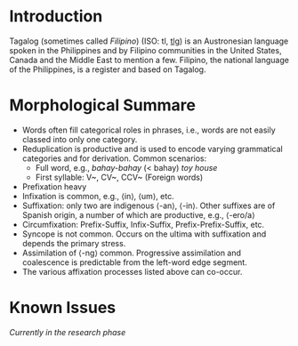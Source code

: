 # Introduction
Tagalog (sometimes called *Filipino*) (ISO: tl, [tlg](https://www.ethnologue.com/language/tgl)) is an Austronesian language spoken in the Philippines and by Filipino communities in the United States, Canada and the Middle East to mention a few. Filipino, the national language of the Philippines, is a register and based on Tagalog.

# Morphological Summare
* Words often fill categorical roles in phrases, i.e., words are not easily classed into only one category.
* Reduplication is productive and is used to encode varying grammatical categories and for derivation. Common scenarios:
    - Full word, e.g., *bahay-bahay* (< bahay) *toy house*
    - First syllable: V~, CV~, CCV~ (Foreign words)
* Prefixation heavy
* Infixation is common, e.g., ⟨in⟩, ⟨um⟩, etc.
* Suffixation: only two are indigenous ⟨-an⟩, ⟨-in⟩. Other suffixes are of Spanish origin, a number of which are productive, e.g., ⟨-ero/a⟩
* Circumfixation: Prefix-Suffix, Infix-Suffix, Prefix-Prefix-Suffix, etc.
* Syncope is not common. Occurs on the ultima with suffixation and depends the primary stress.
* Assimilation of ⟨-ng⟩ common. Progressive assimilation and coalescence is predictable from the left-word edge segment.
* The various affixation processes listed above can co-occur.

# Known Issues
*Currently in the research phase*